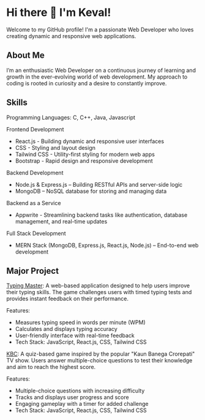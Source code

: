 # **Hi there 👋 I'm Keval!**<br>

Welcome to my GitHub profile! I'm a passionate Web Developer who loves creating dynamic and responsive web applications.


## **About Me**<br>
I’m an enthusiastic Web Developer on a continuous journey of learning and growth in the ever-evolving world of web development.
My approach to coding is rooted in curiosity and a desire to constantly improve.


## **Skills**<br>
Programming Languages: C, C++, Java, Javascript<br>

Frontend Development<br>
+ React.js - Building dynamic and responsive user interfaces<br>
+ CSS - Styling and layout design<br>
+ Tailwind CSS - Utility-first styling for modern web apps<br>
+ Bootstrap - Rapid design and responsive development<br>

Backend Development<br>
+ Node.js & Express.js – Building RESTful APIs and server-side logic
+ MongoDB – NoSQL database for storing and managing data

Backend as a Service<br>
+ Appwrite - Streamlining backend tasks like authentication, database management, and real-time updates<br>

Full Stack Development<br>
+ MERN Stack (MongoDB, Express.js, React.js, Node.js) – End-to-end web development

## **Major Project**<br>
[Typing Master](https://kvl-13.github.io/typingmaster): A web-based application designed to help users improve their typing skills.
The game challenges users with timed typing tests and provides instant feedback on their performance.<br>

Features:
+ Measures typing speed in words per minute (WPM)<br>
+ Calculates and displays typing accuracy<br>
+ User-friendly interface with real-time feedback<br>
+ Tech Stack: JavaScript, React.js, CSS, Tailwind CSS<br>

[KBC](https://kvl-13.github.io/kbc-quiz): A quiz-based game inspired by the popular "Kaun Banega Crorepati" TV show. Users answer multiple-choice questions to test their knowledge and aim to reach the highest score.<br>

Features:
+ Multiple-choice questions with increasing difficulty<br>
+ Tracks and displays user progress and score<br>
+ Engaging gameplay with a timer for added challenge<br>
+ Tech Stack: JavaScript, React.js, CSS, Tailwind CSS<br>

